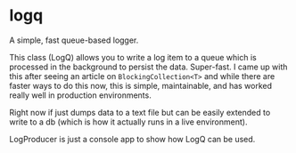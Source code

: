 # logq
A simple, fast queue-based logger. 

This class (LogQ) allows you to write a log item to a queue which is processed in the background to persist the data. Super-fast. I came up with this after seeing an article on `BlockingCollection<T>` and while there are faster ways to do this now, this is simple, maintainable, and has worked really well in production environments.

Right now if just dumps data to a text file but can be easily extended to write to a db (which is how it actually runs in a live environment).

LogProducer is just a console app to show how LogQ can be used.
